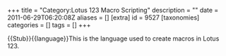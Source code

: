 +++
title = "Category:Lotus 123 Macro Scripting"
description = ""
date = 2011-06-29T06:20:08Z
aliases = []
[extra]
id = 9527
[taxonomies]
categories = []
tags = []
+++

{{Stub}}{{language}}This is the language used to create macros in Lotus 123.
